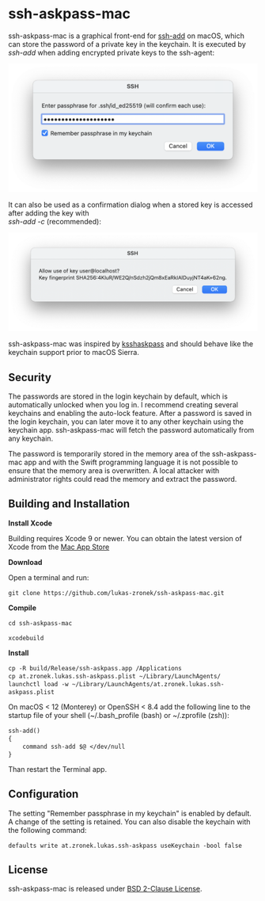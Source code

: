 # ssh-askpass-mac

ssh-askpass-mac is a graphical front-end for [ssh-add](https://man.openbsd.org/ssh-add) on macOS, which can store the password of a private key in the keychain. It is executed by _ssh-add_ when adding encrypted private keys to the ssh-agent:

![screenshot](https://github.com/lukas-zronek/screenshots/blob/master/ssh-askpass-mac/passphrase-v2.png  "Screenshot of ssh-askpass-mac")

It can also be used as a confirmation dialog when a stored key is accessed after adding the key with  
_ssh-add -c_ (recommended):

![screenshot](https://github.com/lukas-zronek/screenshots/blob/master/ssh-askpass-mac/confirmation-v2.png  "Screenshot of ssh-askpass-mac")

ssh-askpass-mac was inspired by [ksshaskpass](https://github.com/KDE/ksshaskpass) and should behave like the keychain support prior to macOS Sierra.

## Security

The passwords are stored in the login keychain by default, which is automatically unlocked when you log in. I recommend creating several keychains and enabling the auto-lock feature. After a password is saved in the login keychain, you can later move it to any other keychain using the keychain app. ssh-askpass-mac will fetch the password automatically from any keychain.

The password is temporarily stored in the memory area of the ssh-askpass-mac app and with the Swift programming language it is not possible to ensure that the memory area is overwritten. A local attacker with administrator rights could read the memory and extract the password.

## Building and Installation

**Install Xcode**

Building requires Xcode 9 or newer. You can obtain the latest version of Xcode from the [Mac App Store](https://itunes.apple.com/us/app/xcode/id497799835)

**Download**

Open a terminal and run:
```
git clone https://github.com/lukas-zronek/ssh-askpass-mac.git
```

**Compile**
```
cd ssh-askpass-mac
```

```
xcodebuild
```

**Install**

```
cp -R build/Release/ssh-askpass.app /Applications
cp at.zronek.lukas.ssh-askpass.plist ~/Library/LaunchAgents/
launchctl load -w ~/Library/LaunchAgents/at.zronek.lukas.ssh-askpass.plist
```

On macOS < 12 (Monterey) or OpenSSH < 8.4 add the following line to the startup file of your shell (~/.bash_profile (bash) or ~/.zprofile (zsh)):

```
ssh-add()
{
	command ssh-add $@ </dev/null
}
```

Than restart the Terminal app.

## Configuration

The setting "Remember passphrase in my keychain" is enabled by default. A change of the setting is retained.
You can also disable the keychain with the following command:

```
defaults write at.zronek.lukas.ssh-askpass useKeychain -bool false
```

## License

ssh-askpass-mac is released under [BSD 2-Clause License](https://github.com/lukas-zronek/ssh-askpass-mac/blob/master/LICENSE).
